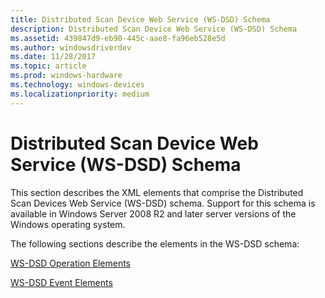 ```yaml
---
title: Distributed Scan Device Web Service (WS-DSD) Schema
description: Distributed Scan Device Web Service (WS-DSD) Schema
ms.assetid: 439847d9-eb90-445c-aae8-fa96eb528e5d
ms.author: windowsdriverdev
ms.date: 11/28/2017
ms.topic: article
ms.prod: windows-hardware
ms.technology: windows-devices
ms.localizationpriority: medium
---
```


# Distributed Scan Device Web Service (WS-DSD) Schema


This section describes the XML elements that comprise the Distributed Scan Devices Web Service (WS-DSD) schema. Support for this schema is available in Windows Server 2008 R2 and later server versions of the Windows operating system.

The following sections describe the elements in the WS-DSD schema:

[WS-DSD Operation Elements](ws-dsd-operation-elements.md)

[WS-DSD Event Elements](ws-dsd-event-elements.md)

 

 





